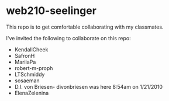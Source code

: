# web210-seelinger
This repo is to get comfortable collaborating with my classmates.

I've invited the following to collaborate on this repo:

- KendallCheek
- SafronH
- MariiaPa
- robert-m-proph
- LTSchmiddy
- sosaeman
- D.I. von Briesen- divonbriesen was here 8:54am on 1/21/2010
- ElenaZelenina

